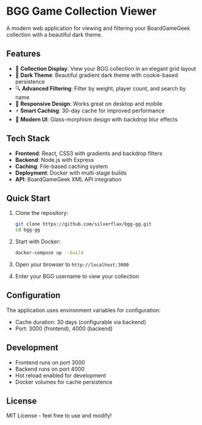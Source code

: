 # BGG Game Collection Viewer

A modern web application for viewing and filtering your BoardGameGeek collection with a beautiful dark theme.

## Features

- 🎲 **Collection Display**: View your BGG collection in an elegant grid layout
- 🌙 **Dark Theme**: Beautiful gradient dark theme with cookie-based persistence
- 🔍 **Advanced Filtering**: Filter by weight, player count, and search by name
- 📱 **Responsive Design**: Works great on desktop and mobile
- ⚡ **Smart Caching**: 30-day cache for improved performance
- 🎨 **Modern UI**: Glass-morphism design with backdrop blur effects

## Tech Stack

- **Frontend**: React, CSS3 with gradients and backdrop filters
- **Backend**: Node.js with Express
- **Caching**: File-based caching system
- **Deployment**: Docker with multi-stage builds
- **API**: BoardGameGeek XML API integration

## Quick Start

1. Clone the repository:
   ```bash
   git clone https://github.com/silverflax/bgg-gg.git
   cd bgg-gg
   ```

2. Start with Docker:
   ```bash
   docker-compose up --build
   ```

3. Open your browser to `http://localhost:3000`

4. Enter your BGG username to view your collection

## Configuration

The application uses environment variables for configuration:
- Cache duration: 30 days (configurable via backend)
- Port: 3000 (frontend), 4000 (backend)

## Development

- Frontend runs on port 3000
- Backend runs on port 4000
- Hot reload enabled for development
- Docker volumes for cache persistence

## License

MIT License - feel free to use and modify!
